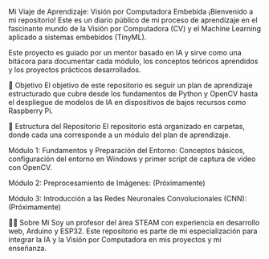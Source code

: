 Mi Viaje de Aprendizaje: Visión por Computadora Embebida
¡Bienvenido a mi repositorio! Este es un diario público de mi proceso de aprendizaje en el fascinante mundo de la Visión por Computadora (CV) y el Machine Learning aplicado a sistemas embebidos (TinyML).

Este proyecto es guiado por un mentor basado en IA y sirve como una bitácora para documentar cada módulo, los conceptos teóricos aprendidos y los proyectos prácticos desarrollados.

🎯 Objetivo
El objetivo de este repositorio es seguir un plan de aprendizaje estructurado que cubre desde los fundamentos de Python y OpenCV hasta el despliegue de modelos de IA en dispositivos de bajos recursos como Raspberry Pi.

📂 Estructura del Repositorio
El repositorio está organizado en carpetas, donde cada una corresponde a un módulo del plan de aprendizaje.

Módulo 1: Fundamentos y Preparación del Entorno: Conceptos básicos, configuración del entorno en Windows y primer script de captura de video con OpenCV.

Módulo 2: Preprocesamiento de Imágenes: (Próximamente)

Módulo 3: Introducción a las Redes Neuronales Convolucionales (CNN): (Próximamente)



👨‍💻 Sobre Mí
Soy un profesor del área STEAM con experiencia en desarrollo web, Arduino y ESP32. Este repositorio es parte de mi especialización para integrar la IA y la Visión por Computadora en mis proyectos y mi enseñanza.